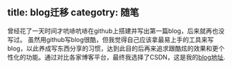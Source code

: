 title: blog迁移
categotry: 随笔
---

曾经花了一天时间才吭哧吭哧在github上搭建并写出第一篇blog，后来就再也没写过。
虽然用github写blog很酷，但我觉得自己应该拿最易上手的工具来写blog，以此养成写东西分享的习惯，达到此目的后再来追求跟酷炫的效果和更个性化的功能。通过对比各家博客平台，最终我选择了CSDN，这是我的[blog地址](http://blog.csdn.net/u012455213).
